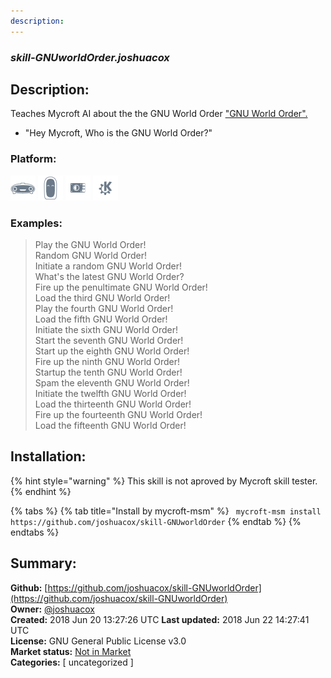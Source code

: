 ```yaml
---
description: 
---
```


### _skill-GNUworldOrder.joshuacox_  
## Description:  
Teaches Mycroft AI about the the GNU World Order ["GNU World Order".](http://gnuworldorder.info/)

* "Hey Mycroft, Who is the GNU World Order?"  
  
  
### Platform:  
 ![Mark I](../.gitbook/assets/mark-1-icon.png)  ![Mark II](../.gitbook/assets/mark-2-icon.png)  ![Picroft](../.gitbook/assets/picroft-icon.png)  ![plasmoid](../.gitbook/assets/kde.png)   
### Examples:  
> Play the GNU World Order!  
> Random GNU World Order!  
> Initiate a random GNU World Order!  
> What's the latest GNU World Order?  
> Fire up the penultimate GNU World Order!  
> Load the third GNU World Order!  
> Play the fourth GNU World Order!  
> Load the fifth GNU World Order!  
> Initiate the sixth GNU World Order!  
> Start the seventh GNU World Order!  
> Start up the eighth GNU World Order!  
> Fire up the ninth GNU World Order!  
> Startup the tenth GNU World Order!  
> Spam the eleventh GNU World Order!  
> Initiate the twelfth GNU World Order!  
> Load the thirteenth GNU World Order!  
> Fire up the fourteenth GNU World Order!  
> Load the fifteenth GNU World Order!  
  
## Installation:  
{% hint style="warning" %}
This skill is not aproved by Mycroft skill tester.
{% endhint %}
    
{% tabs %}
{% tab title="Install by mycroft-msm" %}
``` mycroft-msm install https://github.com/joshuacox/skill-GNUworldOrder```
{% endtab %}
  {% endtabs %}
    
## Summary:  
**Github:** [https://github.com/joshuacox/skill-GNUworldOrder](https://github.com/joshuacox/skill-GNUworldOrder)  
**Owner:** [@joshuacox](https://github.com/joshuacox)  
**Created:** 2018 Jun 20 13:27:26 UTC  **Last updated:** 2018 Jun 22 14:27:41 UTC  
**License:** GNU General Public License v3.0  
**Market status:** [Not in Market](https://market.mycroft.ai/skill/)  
**Categories:** [ uncategorized ]   
